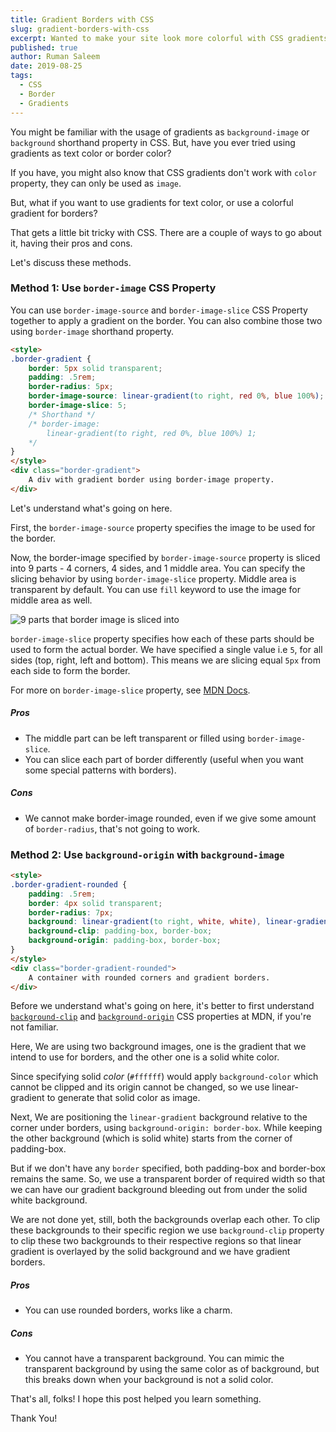 ```yaml
---
title: Gradient Borders with CSS
slug: gradient-borders-with-css
excerpt: Wanted to make your site look more colorful with CSS gradients? But, using gradients on the border is a little bit tricky with CSS. Let's wrap our heads around the tricky methods to make CSS gradients work on the border.
published: true
author: Ruman Saleem
date: 2019-08-25
tags: 
  - CSS
  - Border
  - Gradients
---
```


You might be familiar with the usage of gradients as `background-image` or `background` shorthand property in CSS. 
But, have you ever tried using gradients as text color or border color? 

If you have, you might also know that CSS gradients don't work with `color` property, they can only be used as `image`. 

But, what if you want to use gradients for text color, or use a colorful gradient for borders?

That gets a little bit tricky with CSS. There are a couple of ways to go about it, having their pros and cons. 

Let's discuss these methods.

### Method 1: Use `border-image` CSS Property
You can use `border-image-source` and `border-image-slice` CSS Property together to apply a gradient on the border. You can also combine those two using `border-image` shorthand property.

```html output
<style>
.border-gradient {
    border: 5px solid transparent;
    padding: .5rem;
    border-radius: 5px;
    border-image-source: linear-gradient(to right, red 0%, blue 100%); 
    border-image-slice: 5;
    /* Shorthand */
    /* border-image: 
        linear-gradient(to right, red 0%, blue 100%) 1;
    */
}
</style>
<div class="border-gradient">
    A div with gradient border using border-image property.
</div>
```

Let's understand what's going on here. 

First, the `border-image-source` property specifies the image to be used for the border. 

Now, the border-image specified by `border-image-source` property is sliced into 9 parts - 4 corners, 4 sides, and 1 middle area. You can specify the slicing behavior by using `border-image-slice` property. Middle area is transparent by default. You can use `fill` keyword to use the image for middle area as well.

![9 parts that border image is sliced into](https://mdn.mozillademos.org/files/3814/border-image-slice.png "9 parts that border image is sliced into (taken from MDN docs)")

`border-image-slice` property specifies how each of these parts should be used to form the actual border. We have specified a single value i.e `5`, for all sides (top, right, left and bottom). This means we are slicing equal `5px` from each side to form the border.

For more on `border-image-slice` property, see [MDN Docs](https://developer.mozilla.org/en-US/docs/Web/CSS/border-image-slice).

##### Pros
* The middle part can be left transparent or filled using `border-image-slice`.
* You can slice each part of border differently (useful when you want some special patterns with borders).

##### Cons
* We cannot make border-image rounded, even if we give some amount of `border-radius`, that's not going to work.

### Method 2: Use `background-origin` with `background-image`

```html output
<style>
.border-gradient-rounded {
    padding: .5rem;
    border: 4px solid transparent;
    border-radius: 7px;
    background: linear-gradient(to right, white, white), linear-gradient(15deg, red , blue); 
    background-clip: padding-box, border-box;
    background-origin: padding-box, border-box;
}
</style>
<div class="border-gradient-rounded">
    A container with rounded corners and gradient borders. 
</div>
```

Before we understand what's going on here, it's better to first understand [`background-clip`](https://developer.mozilla.org/en-US/docs/Web/CSS/background-clip) and [`background-origin`](https://developer.mozilla.org/en-US/docs/Web/CSS/background-clip) CSS properties at MDN, if you're not familiar.

Here, We are using two background images, one is the gradient that we intend to use for borders, and the other one is a solid white color. 

Since specifying solid *color* (`#ffffff`) would apply `background-color` which cannot be clipped and its origin cannot be changed, so we use linear-gradient to generate that solid color as image.

Next, We are positioning the `linear-gradient` background relative to the corner under borders, using `background-origin: border-box`. While keeping the other background (which is solid white) starts from the corner of padding-box. 

But if we don't have any `border` specified, both padding-box and border-box remains the same. So, we use a transparent border of required width so that we can have our gradient background bleeding out from under the solid white background.

We are not done yet, still, both the backgrounds overlap each other. To clip these backgrounds to their specific region we use `background-clip` property to clip these two backgrounds to their respective regions so that linear gradient is overlayed by the solid background and we have gradient borders.

##### Pros
* You can use rounded borders, works like a charm.

##### Cons
* You cannot have a transparent background. You can mimic the transparent background by using the same color as of background, but this breaks down when your background is not a solid color.

That's all, folks! 
I hope this post helped you learn something. 

Thank You!